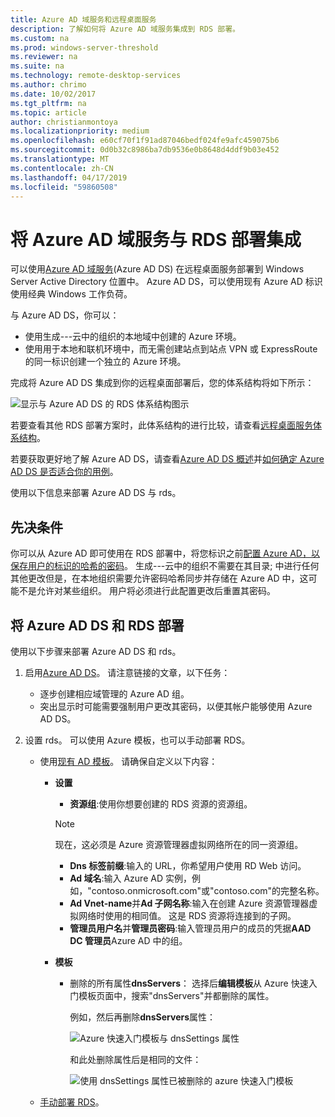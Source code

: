```yaml
---
title: Azure AD 域服务和远程桌面服务
description: 了解如何将 Azure AD 域服务集成到 RDS 部署。
ms.custom: na
ms.prod: windows-server-threshold
ms.reviewer: na
ms.suite: na
ms.technology: remote-desktop-services
ms.author: chrimo
ms.date: 10/02/2017
ms.tgt_pltfrm: na
ms.topic: article
author: christianmontoya
ms.localizationpriority: medium
ms.openlocfilehash: e60cf70f1f91ad87046bedf024fe9afc459075b6
ms.sourcegitcommit: 0d0b32c8986ba7db9536e0b8648d4ddf9b03e452
ms.translationtype: MT
ms.contentlocale: zh-CN
ms.lasthandoff: 04/17/2019
ms.locfileid: "59860508"
---
```

# <a name="integrate-azure-ad-domain-services-with-your-rds-deployment"></a>将 Azure AD 域服务与 RDS 部署集成

可以使用[Azure AD 域服务](/azure/active-directory-domain-services/active-directory-ds-overview)(Azure AD DS) 在远程桌面服务部署到 Windows Server Active Directory 位置中。 Azure AD DS，可以使用现有 Azure AD 标识使用经典 Windows 工作负荷。

与 Azure AD DS，你可以： 
- 使用生成---云中的组织的本地域中创建的 Azure 环境。 
- 使用用于本地和联机环境中，而无需创建站点到站点 VPN 或 ExpressRoute 的同一标识创建一个独立的 Azure 环境。 

完成将 Azure AD DS 集成到你的远程桌面部署后，您的体系结构将如下所示：

![显示与 Azure AD DS 的 RDS 体系结构图示](media/aadds-rds.png)

若要查看其他 RDS 部署方案时，此体系结构的进行比较，请查看[远程桌面服务体系结构](desktop-hosting-logical-architecture.md)。

若要获取更好地了解 Azure AD DS，请查看[Azure AD DS 概述](/azure/active-directory-domain-services/active-directory-ds-overview)并[如何确定 Azure AD DS 是否适合你的用例](/azure/active-directory-domain-services/active-directory-ds-comparison)。

使用以下信息来部署 Azure AD DS 与 rds。

## <a name="prerequisites"></a>先决条件

你可以从 Azure AD 即可使用在 RDS 部署中，将您标识之前[配置 Azure AD，以保存用户的标识的哈希的密码](/azure/active-directory-domain-services/active-directory-ds-getting-started-password-sync)。 生成---云中的组织不需要在其目录; 中进行任何其他更改但是，在本地组织需要允许密码哈希同步并存储在 Azure AD 中，这可能不是允许对某些组织。 用户将必须进行此配置更改后重置其密码。

## <a name="deploy-azure-ad-ds-and-rds"></a>将 Azure AD DS 和 RDS 部署 
使用以下步骤来部署 Azure AD DS 和 rds。

1. 启用[Azure AD DS](/azure/active-directory-domain-services/active-directory-ds-getting-started)。 请注意链接的文章，以下任务：
   - 逐步创建相应域管理的 Azure AD 组。
   - 突出显示时可能需要强制用户更改其密码，以便其帐户能够使用 Azure AD DS。
   
2. 设置 rds。 可以使用 Azure 模板，也可以手动部署 RDS。
   - 使用[现有 AD 模板](https://azure.microsoft.com/resources/templates/rds-deployment-existing-ad/)。 请确保自定义以下内容：
   
      - **设置**
         - **资源组**:使用你想要创建的 RDS 资源的资源组。
         > [!NOTE] 
         > 现在，这必须是 Azure 资源管理器虚拟网络所在的同一资源组。

         - **Dns 标签前缀**:输入的 URL，你希望用户使用 RD Web 访问。
         - **Ad 域名**:输入 Azure AD 实例，例如，"contoso.onmicrosoft.com"或"contoso.com"的完整名称。
         - **Ad Vnet-name**并**Ad 子网名称**:输入在创建 Azure 资源管理器虚拟网络时使用的相同值。 这是 RDS 资源将连接到的子网。
         - **管理员用户名**并**管理员密码**:输入管理员用户的成员的凭据**AAD DC 管理员**Azure AD 中的组。
   
      - **模板**
         - 删除的所有属性**dnsServers**： 选择后**编辑模板**从 Azure 快速入门模板页面中，搜索"dnsServers"并都删除的属性。 

            例如，然后再删除**dnsServers**属性：
      
            ![Azure 快速入门模板与 dnsSettings 属性](media/rds-remove-dnssettings-before.png)

            和此处删除属性后是相同的文件：

            ![使用 dnsSettings 属性已被删除的 azure 快速入门模板](media/rds-remove-dnssettings-after.png)
   
   - [手动部署 RDS](rds-deploy-infrastructure.md)。 


